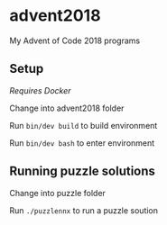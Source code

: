 # advent2018
My Advent of Code 2018 programs

## Setup
_Requires Docker_

Change into advent2018 folder

Run `bin/dev build` to build environment

Run `bin/dev bash` to enter environment

## Running puzzle solutions
Change into puzzle folder

Run `./puzzlennx` to run a puzzle soution
